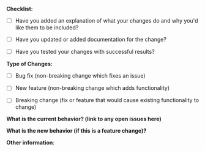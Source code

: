**Checklist:**

 <!--- Make sure your PR is documented and tested before submission. Put an `x` in all the boxes that apply: -->
 - [ ] Have you added an explanation of what your changes do and why you'd like them to be included?
 - [ ] Have you updated or added documentation for the change?
 - [ ] Have you tested your changes with successful results?



**Type of Changes:**

 <!--- What types of changes does your code introduce? Put an `x` in all the boxes that apply: -->
 - [ ] Bug fix (non-breaking change which fixes an issue)
 - [ ] New feature (non-breaking change which adds functionality)
 - [ ] Breaking change (fix or feature that would cause existing functionality to change)



**What is the current behavior? (link to any open issues here)**



**What is the new behavior (if this is a feature change)?**



**Other information**:
